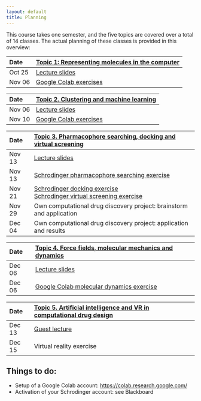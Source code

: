 ```yaml
---
layout: default
title: Planning
---
```


This course takes one semester, and the five topics are covered over a total of 14 classes. The actual planning of these classes is provided in this overview:

| Date   | [Topic 1: Representing molecules in the computer](Topic_01.md) |
|:-------|:---------------------------------------------------------------|
| Oct 25 | <a href="Topic_01/Slides_01.pdf" download>Lecture slides</a>  |
| Nov 06 | <a href="https://githubtocolab.com/UAMCAntwerpen/2040FBDBIC/blob/master/Topic_01/Chemical_informatics_with_RDKit.ipynb" target="_blank">Google Colab exercises</a> |


| Date   | [Topic 2. Clustering and machine learning](Topic_02.md)       |
|:-------|:--------------------------------------------------------------|
| Nov 06 | <a href="Topic_02/Slides_02.pdf" download>Lecture slides</a>  |
| Nov 10 | <a href="https://githubtocolab.com/UAMCAntwerpen/2040FBDBIC/blob/master/Topic_02/Clustering_and_machine_learning.ipynb" target="_blank">Google Colab exercises</a> |


| Date   | [Topic 3. Pharmacophore searching, docking and virtual screening](Topic_03.md) |
|:-------|:--------------------------------------------------------------------------------|
| Nov 13 | <a href="Topic_03/Slides_03.pdf" download>Lecture slides</a> |
| Nov 13 | <a href="Topic_03/Pharmacophore_Searching.pdf" download>Schrodinger pharmacophore searching exercise</a> |
| Nov 21 | <a href="Topic_03/gb-docking-ls.pdf" download>Schrodinger docking exercise</a><br><a href="Topic_03/bs-sbvs-ls.pdf" download>Schrodinger virtual screening exercise</a> |
| Nov 29 | Own computational drug discovery project: brainstorm and application |
| Dec 04 | Own computational drug discovery project: application and results |


| Date   | [Topic 4. Force fields, molecular mechanics and dynamics](Topic_04.md)  |
|:-------|:-------------------------------------------------------------------------|
| Dec 06 | <a href="Topic_04/Slides_04.pdf" download>Lecture slides</a> |
| Dec 06 | <a href="https://githubtocolab.com/UAMCAntwerpen/2040FBDBIC/blob/master/Topic_04/Protein_ligand_MD.ipynb" target="_blank">Google Colab molecular dynamics exercise</a> |


| Date   | [Topic 5. Artificial intelligence and VR in computational drug design](Topic_05.md)  |
|:-------|:--------------------------------------------------------------------------------------|
| Dec 13 | <a href="Topic_05/AI_in_drug_discovery.pdf" download>Guest lecture</a> |
| Dec 15 | Virtual reality exercise |



## Things to do:

- Setup of a Google Colab account: <a href="https://colab.research.google.com" target="_blank">https://colab.research.google.com/</a>
- Activation of your Schrodinger account: see Blackboard
